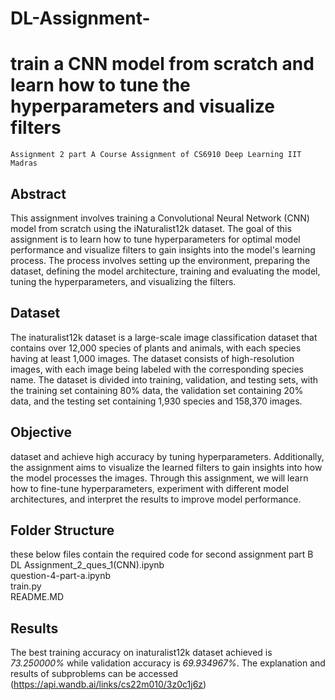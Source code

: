 # DL-Assignment-
# train a CNN model from scratch and learn how to tune the hyperparameters and visualize filters
    Assignment 2 part A Course Assignment of CS6910 Deep Learning IIT Madras
## Abstract<br/>
This assignment involves training a Convolutional Neural Network (CNN) model from scratch using the iNaturalist12k dataset. The goal of this assignment is to learn how to tune hyperparameters for optimal model performance and visualize filters to gain insights into the model's learning process. The process involves setting up the environment, preparing the dataset, defining the model architecture, training and evaluating the model, tuning the hyperparameters, and visualizing the filters.
## Dataset<br/>
The inaturalist12k dataset is a large-scale image classification dataset that contains over 12,000 species of plants and animals, with each species having at least 1,000 images. The dataset consists of high-resolution images, with each image being labeled with the corresponding species name. The dataset is divided into training, validation, and testing sets, with the training set containing 80% data, the validation set containing 20% data, and the testing set containing 1,930 species and 158,370 images.
## Objective<br/>
dataset and achieve high accuracy by tuning hyperparameters. Additionally, the assignment aims to visualize the learned filters to gain insights into how the model processes the images. Through this assignment, we will learn how to fine-tune hyperparameters, experiment with different model architectures, and interpret the results to improve model performance.
## Folder Structure<br/>
these below files contain the required code for second assignment part B<br/>
DL Assignment_2_ques_1(CNN).ipynb<br/>
question-4-part-a.ipynb<br/>
train.py<br/>
README.MD<br/>
## Results<br/>
The best training accuracy on inaturalist12k dataset achieved is *73.250000%* while validation accuracy is *69.934967%*. The explanation and results of subproblems 
can be accessed (https://api.wandb.ai/links/cs22m010/3z0c1j6z)
